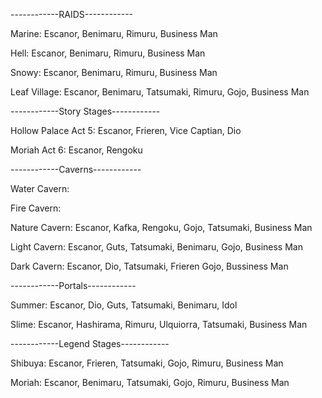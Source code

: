 
------------RAIDS------------

Marine: Escanor, Benimaru, Rimuru, Business Man

Hell: Escanor, Benimaru, Rimuru, Business Man

Snowy: Escanor, Benimaru, Rimuru, Business Man

Leaf Village: Escanor, Benimaru, Tatsumaki, Rimuru, Gojo, Business Man

------------Story Stages------------

Hollow Palace Act 5: Escanor, Frieren, Vice Captian, Dio

Moriah Act 6: Escanor, Rengoku 

------------Caverns------------

Water Cavern: 

Fire Cavern:

Nature Cavern: Escanor, Kafka, Rengoku, Gojo, Tatsumaki, Business Man

Light Cavern: Escanor, Guts, Tatsumaki, Benimaru, Gojo, Business Man 

Dark Cavern: Escanor, Dio, Tatsumaki, Frieren Gojo, Bussiness Man

------------Portals------------

Summer: Escanor, Dio, Guts, Tatsumaki, Benimaru, Idol 

Slime: Escanor, Hashirama, Rimuru, Ulquiorra, Tatsumaki, Business Man 

------------Legend Stages------------

Shibuya: Escanor, Frieren, Tatsumaki, Gojo, Rimuru, Business Man

Moriah: Escanor, Benimaru, Tatsumaki, Gojo, Rimuru, Business Man

